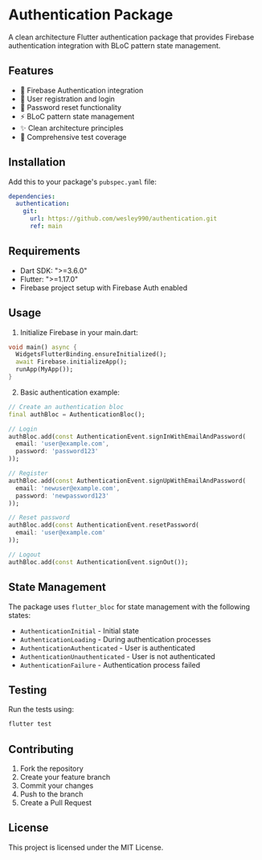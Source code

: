 # Authentication Package

A clean architecture Flutter authentication package that provides Firebase authentication integration with BLoC pattern state management.

## Features

- 🔐 Firebase Authentication integration
- 📱 User registration and login
- 🔄 Password reset functionality
- ⚡ BLoC pattern state management
- ✨ Clean architecture principles
- 🧪 Comprehensive test coverage

## Installation

Add this to your package's `pubspec.yaml` file:

```yaml
dependencies:
  authentication:
    git:
      url: https://github.com/wesley990/authentication.git
      ref: main
```

## Requirements

- Dart SDK: ">=3.6.0"
- Flutter: ">=1.17.0"
- Firebase project setup with Firebase Auth enabled

## Usage

1. Initialize Firebase in your main.dart:

```dart
void main() async {
  WidgetsFlutterBinding.ensureInitialized();
  await Firebase.initializeApp();
  runApp(MyApp());
}
```

2. Basic authentication example:

```dart
// Create an authentication bloc
final authBloc = AuthenticationBloc();

// Login
authBloc.add(const AuthenticationEvent.signInWithEmailAndPassword(
  email: 'user@example.com',
  password: 'password123'
));

// Register
authBloc.add(const AuthenticationEvent.signUpWithEmailAndPassword(
  email: 'newuser@example.com',
  password: 'newpassword123'
));

// Reset password
authBloc.add(const AuthenticationEvent.resetPassword(
  email: 'user@example.com'
));

// Logout
authBloc.add(const AuthenticationEvent.signOut());
```

## State Management

The package uses `flutter_bloc` for state management with the following states:

- `AuthenticationInitial` - Initial state
- `AuthenticationLoading` - During authentication processes
- `AuthenticationAuthenticated` - User is authenticated
- `AuthenticationUnauthenticated` - User is not authenticated
- `AuthenticationFailure` - Authentication process failed

## Testing

Run the tests using:

```bash
flutter test
```

## Contributing

1. Fork the repository
2. Create your feature branch
3. Commit your changes
4. Push to the branch
5. Create a Pull Request

## License

This project is licensed under the MIT License.
